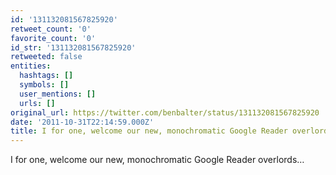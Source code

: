 ```yaml
---
id: '131132081567825920'
retweet_count: '0'
favorite_count: '0'
id_str: '131132081567825920'
retweeted: false
entities:
  hashtags: []
  symbols: []
  user_mentions: []
  urls: []
original_url: https://twitter.com/benbalter/status/131132081567825920
date: '2011-10-31T22:14:59.000Z'
title: I for one, welcome our new, monochromatic Google Reader overlords…
---
```


I for one, welcome our new, monochromatic Google Reader overlords…